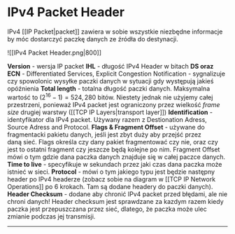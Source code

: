 # IPv4 Packet Header
IPv4 [[IP Packet|packet]] zawiera w sobie wszystkie niezbędne informacje by móc dostarczyć paczkę danych ze źródła do destynacji.

![[IPv4 Packet Header.png|800]]

**Version** - wersja IP packet
**IHL** - długość IPv4 Header w bitach 
**DS oraz ECN** - Differentiated Services, Explicit Congestion Notification - sygnalizuje czy spowolonic wysyłke paczki danych w sytuacji gdy występują jakieś opóźnienia
**Total length** - totalna długość paczki danych. Maksymalna wartość to $(2^{16}-1) = 524,280$ bitów. Niestety jednak nie użyjemy całej przestrzeni, ponieważ IPv4 packet jest ograniczony przez wielkość *frame size* drugiej warstwy ([[TCP IP Layers|transport layer]]) 
**Identification** - identyfikator dla IPv4 packet. Używany razem z Destionation Adress, Source Adress and Protocol.
**Flags & Fragment Offset** - używane do fragmentacki pakietu danych, jeśli jest zbyt duży aby przejść przez daną sieć. 
Flags określa czy dany pakiet fragmentować czy nie, oraz czy jest to ostatni fragment czy jeszcze będą kolejne po nim.
Fragment Offset mówi o tym gdzie dana paczka danych znajduje się w całej paczce danych.
**Time to live** - specyfikuje w sekundach przez jaki czas dana paczka może istnieć w sieci.
**Protocol** - mówi o tym jakiego typu jest będzie następny header po IPv4 headerze (zobacz sobie na diagram w [[TCP IP Network Operations]] po 6 krokach. Tam są dodane headery do paczki danych).
**Header Checksum** - dodane aby chronić IPv4 packet przed błędami, ale nie chroni danych! Header checksum jest sprawdzane za kazdym razem kiedy paczka jest przepuszczana przez sieć, dlatego, że paczka może ulec zmianie podczas jej transmisji.
****


